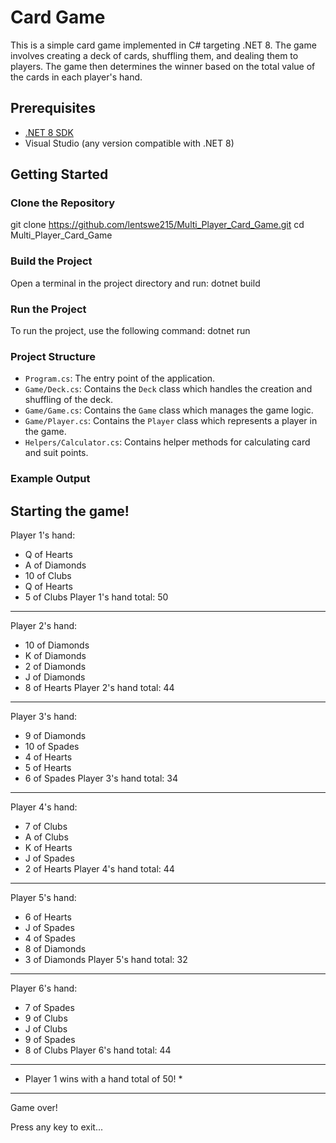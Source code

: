 # Card Game

This is a simple card game implemented in C# targeting .NET 8. The game involves creating a deck of cards, shuffling them, and dealing them to players. The game then determines the winner based on the total value of the cards in each player's hand.

## Prerequisites

- [.NET 8 SDK](https://dotnet.microsoft.com/download/dotnet/8.0)
- Visual Studio (any version compatible with .NET 8)

## Getting Started

### Clone the Repository
git clone https://github.com/lentswe215/Multi_Player_Card_Game.git cd Multi_Player_Card_Game

### Build the Project

Open a terminal in the project directory and run:
dotnet build


### Run the Project

To run the project, use the following command:
dotnet run


### Project Structure

- `Program.cs`: The entry point of the application.
- `Game/Deck.cs`: Contains the `Deck` class which handles the creation and shuffling of the deck.
- `Game/Game.cs`: Contains the `Game` class which manages the game logic.
- `Game/Player.cs`: Contains the `Player` class which represents a player in the game.
- `Helpers/Calculator.cs`: Contains helper methods for calculating card and suit points.

### Example Output

Starting the game!
----------------------------------------------------------------------------------------
Player 1's hand:
- Q of Hearts
- A of Diamonds
- 10 of Clubs
- Q of Hearts
- 5 of Clubs
Player 1's hand total: 50
----------------------------------------------------------------------------------------
Player 2's hand:
- 10 of Diamonds
- K of Diamonds
- 2 of Diamonds
- J of Diamonds
- 8 of Hearts
Player 2's hand total: 44
----------------------------------------------------------------------------------------
Player 3's hand:
- 9 of Diamonds
- 10 of Spades
- 4 of Hearts
- 5 of Hearts
- 6 of Spades
Player 3's hand total: 34
----------------------------------------------------------------------------------------
Player 4's hand:
- 7 of Clubs
- A of Clubs
- K of Hearts
- J of Spades
- 2 of Hearts
Player 4's hand total: 44
----------------------------------------------------------------------------------------
Player 5's hand:
- 6 of Hearts
- J of Spades
- 4 of Spades
- 8 of Diamonds
- 3 of Diamonds
Player 5's hand total: 32
----------------------------------------------------------------------------------------
Player 6's hand:
- 7 of Spades
- 9 of Clubs
- J of Clubs
- 9 of Spades
- 8 of Clubs
Player 6's hand total: 44
----------------------------------------------------------------------------------------
* Player 1 wins with a hand total of 50! *

----------------------------------------------------------------------------------------
Game over!

Press any key to exit...
